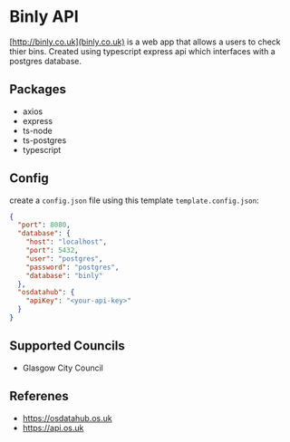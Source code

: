 # Binly API

[http://binly.co.uk](binly.co.uk) is a web app that allows a users to check thier bins.
Created using typescript express api which interfaces with a postgres database.

## Packages

- axios
- express
- ts-node
- ts-postgres
- typescript

## Config

create a `config.json` file using this template `template.config.json`:
```json
{
  "port": 8080,
  "database": {
    "host": "localhost",
    "port": 5432,
    "user": "postgres",
    "password": "postgres",
    "database": "binly"
  },
  "osdatahub": {
    "apiKey": "<your-api-key>"
  }
}
```

## Supported Councils

- Glasgow City Council

## Referenes

- https://osdatahub.os.uk
- https://api.os.uk

